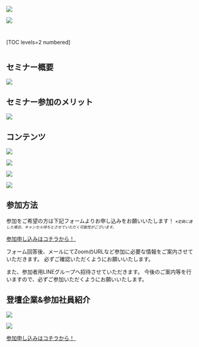 ![](/img/news/221/1.jpg)

![](/img/news/221/2.jpg)


<div style="margin: 3em 0;">

[TOC levels=2 numbered]

</div>


## セミナー概要

![](/img/news/221/3.jpg)


## セミナー参加のメリット

![](/img/news/221/4.jpg)


## コンテンツ

![](/img/news/221/5.jpg)

![](/img/news/221/6.jpg)

![](/img/news/221/7.jpg)

![](/img/news/221/8.jpg)


## 参加方法

参加をご希望の方は下記フォームよりお申し込みをお願いいたします！
<span style="font-size: 70%;">*※定員に達した場合、キャンセル待ちとさせていただく可能性がございます。*</span>

<a href="https://forms.gle/Zv1XTLu65aCPb7Y4A" target=”_blank” class="button button--accent">
<span class="button__text">参加申し込みはコチラから！</span><i class="button__icon fas fa-arrow-right"></i>
</a>　


フォーム回答後、メールにてZoomのURLなど参加に必要な情報をご案内させていただきます。
必ずご確認いただくようにお願いいたします。

また、参加者用LINEグループへ招待させていただきます。
今後のご案内等を行いますので、必ずご参加いただくようにお願いいたします。


## 登壇企業&参加社員紹介

![](/img/news/221/9.jpg)

![](/img/news/221/10.jpg)


<a href="https://forms.gle/Zv1XTLu65aCPb7Y4A" target=”_blank” class="button button--accent bottom-sticky-button">
<span class="button__text">参加申し込みはコチラから！</span><i class="button__icon fas fa-arrow-right"></i>
</a>　
